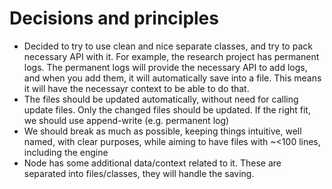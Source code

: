 # Decisions and principles
- Decided to try to use clean and nice separate classes, and try to pack necessary API with it. For example, the research project has permanent logs. The permanent logs will provide the necessary API to add logs, and when you add them, it will automatically save into a file. This means it will have the necessayr context to be able to do that.
- The files should be updated automatically, without need for calling update files. Only the changed files should be updated. If the right fit, we should use append-write (e.g. permanent log)
- We should break as much as possible, keeping things intuitive, well named, with clear purposes, while aiming to have files with ~<100 lines, including the engine
- Node has some additional data/context related to it. These are separated into files/classes, they will handle the saving.
